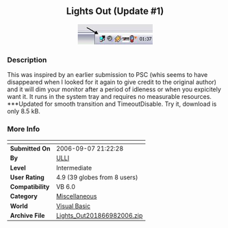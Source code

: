 ﻿<div align="center">

## Lights Out \(Update \#1\)

<img src="PIC200697195124834.JPG">
</div>

### Description

This was inspired by an earlier submission to PSC (whis seems to have disappeared when I looked for it again to give credit to the original author) and it will dim your monitor after a period of idleness or when you expicitely want it. It runs in the system tray and requires no measurable resources. ***Updated for smooth transition and TimeoutDisable. Try it, download is only 8.5 kB.
 
### More Info
 


<span>             |<span>
---                |---
**Submitted On**   |2006-09-07 21:22:28
**By**             |[ULLI](https://github.com/Planet-Source-Code/PSCIndex/blob/master/ByAuthor/ulli.md)
**Level**          |Intermediate
**User Rating**    |4.9 (39 globes from 8 users)
**Compatibility**  |VB 6\.0
**Category**       |[Miscellaneous](https://github.com/Planet-Source-Code/PSCIndex/blob/master/ByCategory/miscellaneous__1-1.md)
**World**          |[Visual Basic](https://github.com/Planet-Source-Code/PSCIndex/blob/master/ByWorld/visual-basic.md)
**Archive File**   |[Lights\_Out201866982006\.zip](https://github.com/Planet-Source-Code/ulli-lights-out-update-1__1-66492/archive/master.zip)








